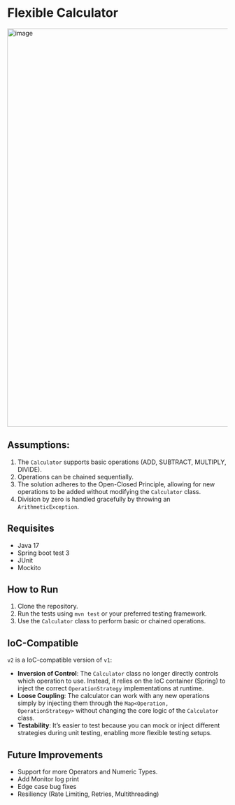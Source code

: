 # Flexible Calculator

<img width="912" alt="image" src="https://github.com/user-attachments/assets/ce09216d-e35a-4628-8c97-0b565389b90b">

 
## Assumptions:
1. The `Calculator` supports basic operations (ADD, SUBTRACT, MULTIPLY, DIVIDE).
2. Operations can be chained sequentially.
3. The solution adheres to the Open-Closed Principle, allowing for new operations to be added without modifying the `Calculator` class.
4. Division by zero is handled gracefully by throwing an `ArithmeticException`.

## Requisites
- Java 17
- Spring boot test 3
- JUnit
- Mockito


## How to Run
1. Clone the repository.
2. Run the tests using `mvn test` or your preferred testing framework.
3. Use the `Calculator` class to perform basic or chained operations.

## IoC-Compatible

`v2` is a IoC-compatible version of `v1`:

* **Inversion of Control**: The `Calculator` class no longer directly controls which operation to use. Instead, it relies on the IoC container (Spring) to inject the correct `OperationStrategy` implementations at runtime.
* **Loose Coupling**: The calculator can work with any new operations simply by injecting them through the `Map<Operation, OperationStrategy>` without changing the core logic of the `Calculator` class.
* **Testability**: It’s easier to test because you can mock or inject different strategies during unit testing, enabling more flexible testing setups.



## Future Improvements
- Support for more Operators and Numeric Types.
- Add Monitor log print
- Edge case bug fixes
- Resiliency (Rate Limiting, Retries, Multithreading)